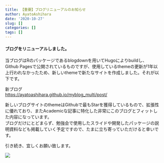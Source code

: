 ```yaml
---
title: 【重要】ブログリニューアルのお知らせ
author: AyatoAshihara
date: '2020-10-27'
slug: []
categories: []
tags: []
---
```


<!--more-->

#### **ブログをリニューアルしました。**

当ブログはRのパッケージであるblogdownを用いてHugoによりbuildし、Github Pagesで公開されているものですが、使用しているthemeの更新が1年以上行われなかったため、新しいthemeで新たなサイトを作成しました。それが以下です。

新ブログ  
https://ayatoashihara.github.io/myblog_multi/post/

新しいブログサイトのthemeはGithubで最もStarを獲得しているもので、拡張性に優れており、またAcademicな記事に特化した非常にこのブログとフィットした内容になっています。  
ブログだけにとどまらず、勉強会で使用したスライドや開発したパッケージの説明資料なども掲載していく予定ですので、たまに立ち寄っていただけると幸いです。

引き続き、宜しくお願い致します。

![](https://1.bp.blogspot.com/-1NuhVxdW540/XzXk3Hxr9vI/AAAAAAABamw/m4--VM7FaZk3fsqbe1s3syL8b-nHsMcnQCNcBGAsYHQ/s1600/message_yoroshiku_business.png)